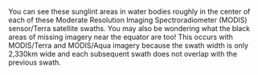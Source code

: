 <p>You can see these sunglint areas in water bodies roughly in the center of each of these Moderate Resolution Imaging Spectroradiometer (MODIS) sensor/Terra satellite swaths. You may also be wondering what the black areas of missing imagery near the equator are too! This occurs with MODIS/Terra and MODIS/Aqua imagery because the swath width is only 2,330km wide and each subsequent swath does not overlap with the previous swath.</p>
